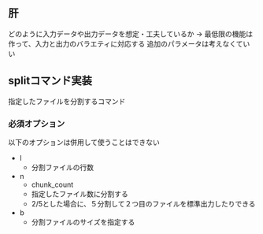 ## 肝
どのように入力データや出力データを想定・工夫しているか
-> 最低限の機能は作って、入力と出力のバラエティに対応する
追加のパラメータは考えなくていい

## splitコマンド実装
指定したファイルを分割するコマンド

### 必須オプション
以下のオプションは併用して使うことはできない
- l
  - 分割ファイルの行数
- n
  - chunk_count
  - 指定したファイル数に分割する
  - 2/5とした場合に、５分割して２つ目のファイルを標準出力したりできる
- b
  - 分割ファイルのサイズを指定する